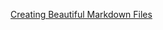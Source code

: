 [Creating Beautiful Markdown Files](https://dev.to/danishzayan/creating-beautiful-markdown-files-in-github-5ga3)

